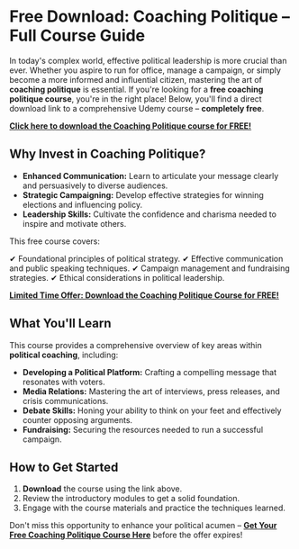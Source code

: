 # Free Download: Coaching Politique – Full Course Guide

In today's complex world, effective political leadership is more crucial than ever. Whether you aspire to run for office, manage a campaign, or simply become a more informed and influential citizen, mastering the art of **coaching politique** is essential. If you're looking for a **free coaching politique course**, you're in the right place! Below, you'll find a direct download link to a comprehensive Udemy course – **completely free**.

[**Click here to download the Coaching Politique course for FREE!**](https://udemywork.com/coaching-politique)

## Why Invest in Coaching Politique?

*   **Enhanced Communication:** Learn to articulate your message clearly and persuasively to diverse audiences.
*   **Strategic Campaigning:** Develop effective strategies for winning elections and influencing policy.
*   **Leadership Skills:** Cultivate the confidence and charisma needed to inspire and motivate others.

This free course covers:

✔ Foundational principles of political strategy.
✔ Effective communication and public speaking techniques.
✔ Campaign management and fundraising strategies.
✔ Ethical considerations in political leadership.

[**Limited Time Offer: Download the Coaching Politique Course for FREE!**](https://udemywork.com/coaching-politique)

## What You'll Learn

This course provides a comprehensive overview of key areas within **political coaching**, including:

*   **Developing a Political Platform:** Crafting a compelling message that resonates with voters.
*   **Media Relations:** Mastering the art of interviews, press releases, and crisis communications.
*   **Debate Skills:** Honing your ability to think on your feet and effectively counter opposing arguments.
*   **Fundraising:** Securing the resources needed to run a successful campaign.

## How to Get Started

1.  **Download** the course using the link above.
2.  Review the introductory modules to get a solid foundation.
3.  Engage with the course materials and practice the techniques learned.

Don't miss this opportunity to enhance your political acumen – **[Get Your Free Coaching Politique Course Here](https://udemywork.com/coaching-politique)** before the offer expires!
